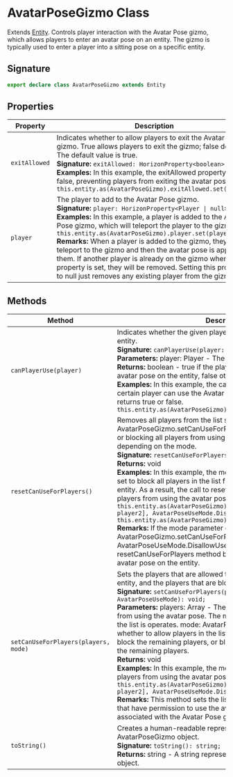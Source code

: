 # AvatarPoseGizmo Class

Extends [Entity](https://developers.meta.com/horizon-worlds/reference/2.0.0/core_entity). Controls player interaction with the Avatar Pose gizmo, which allows players to enter an avatar pose on an entity. The gizmo is typically used to enter a player into a sitting pose on a specific entity.

## Signature

```typescript
export declare class AvatarPoseGizmo extends Entity
```

## Properties

| Property | Description |
| --- | --- |
| `exitAllowed` | Indicates whether to allow players to exit the Avatar Pose gizmo. True allows players to exit the gizmo; false does not. The default value is true.<br/>**Signature:** `exitAllowed: HorizonProperty<boolean>;`<br/>**Examples:** In this example, the exitAllowed property is set false, preventing players from exiting the avatar pose. `this.entity.as(AvatarPoseGizmo).exitAllowed.set(false);` |
| `player` | The player to add to the Avatar Pose gizmo.<br/>**Signature:** `player: HorizonProperty<Player \| null>;`<br/>**Examples:** In this example, a player is added to the Avatar Pose gizmo, which will teleport the player to the gizmo. `this.entity.as(AvatarPoseGizmo).player.set(player);`<br/>**Remarks:** When a player is added to the gizmo, they teleport to the gizmo and then the avatar pose is applied to them. If another player is already on the gizmo when this property is set, they will be removed. Setting this property to null just removes any existing player from the gizmo. |

## Methods

| Method | Description |
| --- | --- |
| `canPlayerUse(player)` | Indicates whether the given player can use the avatar pose on the entity.<br/>**Signature:** `canPlayerUse(player: Player): boolean;`<br/>**Parameters:** player: Player - The player to check permissions for.<br/>**Returns:** boolean - true if the player has permission to use the avatar pose on the entity, false otherwise.<br/>**Examples:** In this example, the canPlayerUse is used to check if a certain player can use the Avatar Pose entity. As a result, this API returns true or false. `this.entity.as(AvatarPoseGizmo).canPlayerUse(player);` |
| `resetCanUseForPlayers()` | Removes all players from the list set by the AvatarPoseGizmo.setCanUseForPlayers() method, either allowing or blocking all players from using the avatar pose on the entity depending on the mode.<br/>**Signature:** `resetCanUseForPlayers(): void;`<br/>**Returns:** void<br/>**Examples:** In this example, the mode for setCanUseForPlayers is set to block all players in the list from using the avatar pose on the entity. As a result, the call to resetCanUseForPlayers blocks all players from using the avatar pose on the entity. `this.entity.as(AvatarPoseGizmo).setCanUseForPlayers([player1, player2], AvatarPoseUseMode.DisallowUse); this.entity.as(AvatarPoseGizmo).resetCanUseForPlayers();`<br/>**Remarks:** If the mode parameter of the AvatarPoseGizmo.setCanUseForPlayers() method is set to AvatarPoseUseMode.DisallowUse, then calling the resetCanUseForPlayers method blocks all players from using the avatar pose on the entity. |
| `setCanUseForPlayers(players, mode)` | Sets the players that are allowed to use the avatar pose on the entity, and the players that are blocked from using the pose.<br/>**Signature:** `setCanUseForPlayers(players: Array<Player>, mode: AvatarPoseUseMode): void;`<br/>**Parameters:** players: Array<Player> - The list of players to allow or block from using the avatar pose. The mode parameter determines how the list is operates. mode: AvatarPoseUseMode - Indicates whether to allow players in the list to use the avatar pose and block the remaining players, or block players in the list and allow the remaining players.<br/>**Returns:** void<br/>**Examples:** In this example, the mode is set to block two specified players from using the avatar pose. `this.entity.as(AvatarPoseGizmo).setCanUseForPlayers([player1, player2], AvatarPoseUseMode.DisallowUse);`<br/>**Remarks:** This method sets the list that determines the players that have permission to use the avatar pose on the entity associated with the Avatar Pose gizmo. |
| `toString()` | Creates a human-readable representation of the AvatarPoseGizmo object.<br/>**Signature:** `toString(): string;`<br/>**Returns:** string - A string representation of the AvatarPoseGizmo object. |